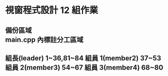 # 視窗程式設計 12 組作業

備份區域</br>
main.cpp 內標註分工區域</br>
---
組長(leader) 1~36,81~84
組員 1(member2) 37~53
組員 2(member3) 54~67
組員 3(member4) 68~80
---
